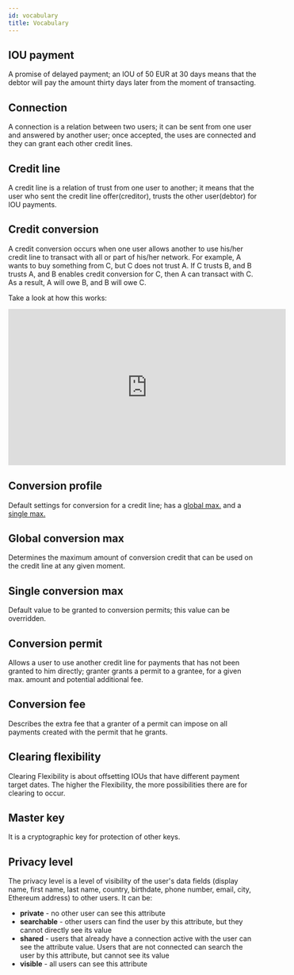 ```yaml
---
id: vocabulary
title: Vocabulary
---
```


## IOU payment

A promise of delayed payment; an IOU of 50 EUR at 30 days means that the debtor will pay the amount thirty days later from the moment of transacting.

## Connection

A connection is a relation between two users; it can be sent from one user and answered by another user; once accepted, the uses are connected and they can grant each other credit lines.

## Credit line

A credit line is a relation of trust from one user to another; it means that the user who sent the credit line offer(creditor), trusts the other user(debtor) for IOU payments.

## Credit conversion

A credit conversion occurs when one user allows another to use his/her credit line to transact with all or part of his/her network. For example, A wants to buy something from C, but C does not trust A. If C trusts B, and B trusts A, and B enables credit conversion for C, then A can transact with C. As a result, A will owe B, and B will owe C.

Take a look at how this works:

<iframe width="560" height="315" src="https://www.youtube.com/embed/AQkar143isw" frameborder="0" allow="accelerometer; autoplay; encrypted-media; gyroscope; picture-in-picture" allowfullscreen></iframe>

## Conversion profile

Default settings for conversion for a credit line; has a [global max.](vocabulary.md#global-conversion-max) and a [single max.](vocabulary.md#single-conversion-max)

## Global conversion max

Determines the maximum amount of conversion credit that can be used on the credit line at any given moment.

## Single conversion max

Default value to be granted to conversion permits; this value can be overridden.

## Conversion permit

Allows a user to use another credit line for payments that has not been granted to him directly; granter grants a permit to a grantee, for a given max. amount and potential additional fee.

## Conversion fee

Describes the extra fee that a granter of a permit can impose on all payments created with the permit that he grants.

## Clearing flexibility

Clearing Flexibility is about offsetting IOUs that have different payment target dates. The higher the Flexibility, the more possibilities there are for clearing to occur.

## Master key

It is a cryptographic key for protection of other keys.

## Privacy level

The privacy level is a level of visibility of the user's data fields (display name, first name, last name, country, birthdate, phone number, email, city, Ethereum address) to other users. It can be:

- **private** - no other user can see this attribute
- **searchable** - other users can find the user by this attribute, but they cannot directly see its value
- **shared** - users that already have a connection active with the user can see the attribute value. Users that are not connected can search the user by this attribute, but cannot see its value
- **visible** - all users can see this attribute
